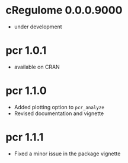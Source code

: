 # cRegulome 0.0.0.9000

  - under development

# pcr 1.0.1

  - available on CRAN

# pcr 1.1.0  

  - Added plotting option to `pcr_analyze`  
  - Revised documentation and vignette  

# pcr 1.1.1

  - Fixed a minor issue in the package vignette
